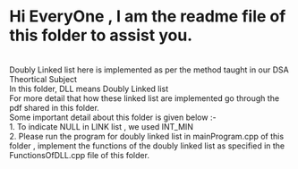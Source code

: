 # Hi EveryOne , I am the readme file of this folder to assist you.
<br>
Doubly Linked list here is implemented as per the method taught in our DSA Theortical Subject
<br>
In this folder, DLL means Doubly Linked list
<br>
For more detail that how these linked list are implemented go through the pdf shared in this folder.
<br>
Some important detail about this folder is given below :-
<br>
1. To indicate NULL in LINK list , we used INT_MIN 
<br>
2. Please run the program for doubly linked list in mainProgram.cpp of this folder , implement the functions of the doubly linked list as specified in the FunctionsOfDLL.cpp file of this folder.